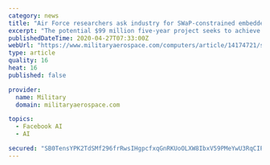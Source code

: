 ```yaml
---
category: news
title: "Air Force researchers ask industry for SWaP-constrained embedded computing for artificial intelligence (AI)"
excerpt: "The potential $99 million five-year project seeks to achieve improvements in SWaP for artificial intelligence and machine learning embedded computing."
publishedDateTime: 2020-04-27T07:33:00Z
webUrl: "https://www.militaryaerospace.com/computers/article/14174721/swap-embedded-computing-artificial-intelligence"
type: article
quality: 16
heat: 16
published: false

provider:
  name: Military
  domain: militaryaerospace.com

topics:
  - Facebook AI
  - AI

secured: "SB0TensYPK2TdSMf296frRwsIHgpcfxqGnRKUoOLXW8IbxV59PMeYwU3RqCIPs+p7t95y6zIyocOO+yE94uXomJqSQeXKYukqP65P1xtEhrMNJOLOxms+QQVthT3zY5y7dlMIMootQNh0ho9T8u928nwYYnwFyqnOlAyBIOL2XCOXdI9oJfTaw2te0XndncF8iN/HrZozz4u4So3romVmSvYcpvvpS4F0MiJlOmKyd2Gviib4t4sn1Dpk+qtVJZjKwT2Jb83rIOVhtWyYg4uOs9+XaM+ZvXBUvTAmLtsrfkEwcZkHOaA+/JnGDvAAn2ognWr8+8CjyCA5ONQCZV1io6RBtgtjz6F2MK9RaDTZ0b2sp6u5K8L3yviHf86xb5qgZO0Ls1ZkH5lCfrxjfT6QgrbHHfFYcT7I1KecsOAhxpu8BoEtbWI8mYQio4QtTErILA/Jq0XJMJwSl1GrKbKRDOUXSD9MpWlgj1CO8vE7OI=;2w1QbnH+hmGwoYwBH/RGZA=="
---
```


